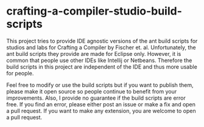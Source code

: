 # crafting-a-compiler-studio-build-scripts

This project tries to provide IDE agnostic versions of the ant build scripts for studios and labs for Crafting a Compiler by Fischer et. al.
Unfortunately, the ant build scripts they provide are made for Eclipse only. However, it is common that people use other IDEs like Intellij or Netbeans.
Therefore the build scripts in this project are independent of the IDE and thus more usable for people. 

Feel free to modify or use the build scripts but if you want to publish them, please make it open source so people continue to benefit from your improvements.
Also, I provide no guarantee if the build scripts are error free. If you find an error, please either post an issue or make a fix and open a pull request. 
If you want to make any extension, you are welcome to open a pull request.

